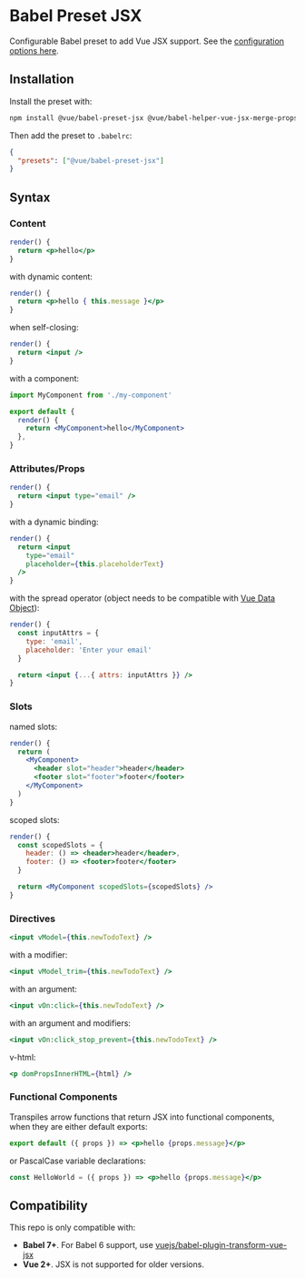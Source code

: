 # Babel Preset JSX

Configurable Babel preset to add Vue JSX support. See the [configuration options here](./packages/babel-preset-jsx).

## Installation

Install the preset with:

```bash
npm install @vue/babel-preset-jsx @vue/babel-helper-vue-jsx-merge-props
```

Then add the preset to `.babelrc`:

```json
{
  "presets": ["@vue/babel-preset-jsx"]
}
```

## Syntax

### Content

```jsx
render() {
  return <p>hello</p>
}
```

with dynamic content:

```jsx
render() {
  return <p>hello { this.message }</p>
}
```

when self-closing:

```jsx
render() {
  return <input />
}
```

with a component:

```jsx
import MyComponent from './my-component'

export default {
  render() {
    return <MyComponent>hello</MyComponent>
  },
}
```

### Attributes/Props

```jsx
render() {
  return <input type="email" />
}
```

with a dynamic binding:

```jsx
render() {
  return <input
    type="email"
    placeholder={this.placeholderText}
  />
}
```

with the spread operator (object needs to be compatible with [Vue Data Object](https://vuejs.org/v2/guide/render-function.html#The-Data-Object-In-Depth)):

```jsx
render() {
  const inputAttrs = {
    type: 'email',
    placeholder: 'Enter your email'
  }

  return <input {...{ attrs: inputAttrs }} />
}
```

### Slots

named slots:

```jsx
render() {
  return (
    <MyComponent>
      <header slot="header">header</header>
      <footer slot="footer">footer</footer>
    </MyComponent>
  )
}
```

scoped slots:

```jsx
render() {
  const scopedSlots = {
    header: () => <header>header</header>,
    footer: () => <footer>footer</footer>
  }

  return <MyComponent scopedSlots={scopedSlots} />
}
```

### Directives

```jsx
<input vModel={this.newTodoText} />
```

with a modifier:

```jsx
<input vModel_trim={this.newTodoText} />
```

with an argument:

```jsx
<input vOn:click={this.newTodoText} />
```

with an argument and modifiers:

```jsx
<input vOn:click_stop_prevent={this.newTodoText} />
```

v-html:

```jsx
<p domPropsInnerHTML={html} />
```

### Functional Components

Transpiles arrow functions that return JSX into functional components, when they are either default exports:

```jsx
export default ({ props }) => <p>hello {props.message}</p>
```

or PascalCase variable declarations:

```jsx
const HelloWorld = ({ props }) => <p>hello {props.message}</p>
```

## Compatibility

This repo is only compatible with:

- **Babel 7+**. For Babel 6 support, use [vuejs/babel-plugin-transform-vue-jsx](https://github.com/vuejs/babel-plugin-transform-vue-jsx)
- **Vue 2+**. JSX is not supported for older versions.

